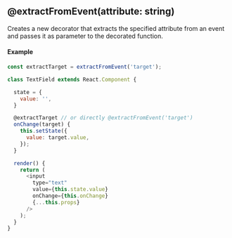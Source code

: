## @extractFromEvent(attribute: string)

Creates a new decorator that extracts the specified attribute from an event and passes it as parameter to the decorated function.

#### Example

```js
const extractTarget = extractFromEvent('target');

class TextField extends React.Component {

  state = {
    value: '',
  }

  @extractTarget // or directly @extractFromEvent('target')
  onChange(target) {
    this.setState({
      value: target.value,
    });
  }

  render() {
    return (
      <input
        type="text"
        value={this.state.value}
        onChange={this.onChange}
        {...this.props}
      />
    );
  }
}
```
